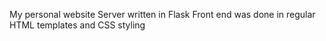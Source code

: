 My personal website
Server written in Flask
Front end was done in regular HTML templates and CSS styling
